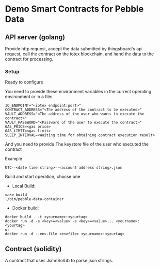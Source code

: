 # Demo Smart Contracts for Pebble Data

## API server (golang)
Provide http request, accept the data submitted by thingsboard's api request, call the contract on the iotex blockchain, and hand the data to the contract for processing.

### Setup
Ready to configure

You need to provide these environment variables in the current operating environment or in a file:
```
IO_ENDPOINT="<iotex endpoint:port>"
CONTRACT_ADDRESS="<The address of the contract to be executed>"
VAULT_ADDRESS="<The address of the user who wants to execute the contract>"
VAULT_PASSWORD="<Password of the user to execute the contract>"
GAS_PRICE=<gas price>
GAS_LIMIT=<gas limit>
SLEEP_INTERVAL=<Waiting time for obtaining contract execution result>
```

And you need to provide The keystore file of the user who executed the contract

Example
```
UTC--<date time string>--<account address string>.json
```

Build and start operation, choose one
- Local Build:
```
make build
./bin/pebble-data-container
```

- Docker build:
```
docker build . -t <yourname>:<yourtag>
docker run -d -e <key>=<value> -e <key>=<value>... <yourname>:<yourtag>
or
docker run -d --env-file <envfile> <yourname>:<yourtag>
```

## Contract (solidity)
A contract that uses JsmnSolLib to parse json strings.


